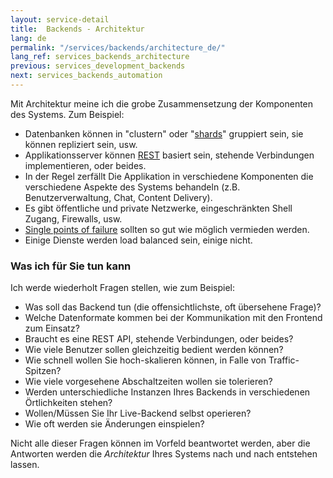 ```yaml
---
layout: service-detail
title:  Backends - Architektur
lang: de
permalink: "/services/backends/architecture_de/"
lang_ref: services_backends_architecture
previous: services_development_backends
next: services_backends_automation
---
```

Mit Architektur meine ich die grobe Zusammensetzung der Komponenten des Systems. Zum Beispiel:
- Datenbanken können in "clustern" oder "[shards](https://en.wikipedia.org/wiki/Shard_(database_architecture))" gruppiert sein, sie können repliziert sein, usw.
- Applikationsserver können [REST](https://de.wikipedia.org/wiki/Representational_State_Transfer) basiert sein, stehende Verbindungen implementieren, oder beides.
- In der Regel zerfällt Die Applikation in verschiedene Komponenten die verschiedene Aspekte des Systems behandeln (z.B. Benutzerverwaltung, Chat, Content Delivery).
- Es gibt öffentliche und private Netzwerke, eingeschränkten Shell Zugang, Firewalls, usw.
- [Single points of failure](https://de.wikipedia.org/wiki/Single_point_of_failure) sollten so gut wie möglich vermieden werden.
- Einige Dienste werden load balanced sein, einige nicht.

### Was ich für Sie tun kann
Ich werde wiederholt Fragen stellen, wie zum Beispiel:
- Was soll das Backend tun (die offensichtlichste, oft übersehene Frage)?
- Welche Datenformate kommen bei der Kommunikation mit den Frontend zum Einsatz?
- Braucht es eine REST API, stehende Verbindungen, oder beides?
- Wie viele Benutzer sollen gleichzeitig bedient werden können?
- Wie schnell wollen Sie hoch-skalieren können, in Falle von Traffic-Spitzen?
- Wie viele vorgesehene Abschaltzeiten wollen sie tolerieren?
- Werden unterschiedliche Instanzen Ihres Backends in verschiedenen Örtlichkeiten stehen?
- Wollen/Müssen Sie Ihr Live-Backend selbst operieren?
- Wie oft werden sie Änderungen einspielen?

Nicht alle dieser Fragen können im Vorfeld beantwortet werden, aber die Antworten werden die <em>Architektur</em> Ihres Systems nach und nach entstehen lassen.
